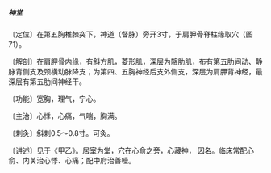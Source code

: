 ##### 神堂

〔定位〕在第五胸椎棘突下，神道（督脉）旁开3寸，于肩胛骨脊柱缘取穴（图71）。

〔解剖〕在肩胛骨内缘，有斜方肌，菱形肌，深层为髂肋肌，布有第五肋间动、静脉背侧支及颈横动脉降支；为第四、五胸神经后支外侧支，深层为肩胛背神经，最深层有第五肋间神经干。

〔功能〕宽胸，理气，宁心。

〔主治〕心悸，心痛，气喘，胸满。

〔刺灸〕斜刺0.5〜0.8寸。可灸。

〔讲述〕见于《甲乙》。居室为堂，穴在心俞之旁，心藏神， 因名。临床常配心俞、内关治心悸、心痛；配中府治善噎。
